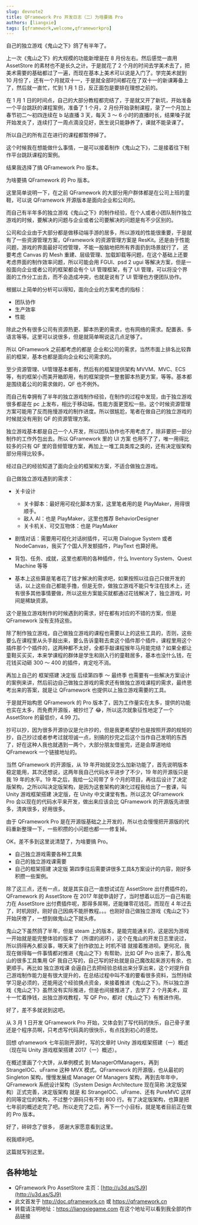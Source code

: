 ```yaml
---
slug: devnote2
title: QFramework Pro 开发日志（二）为啥要搞 Pro
authors: [liangxie]
tags: [qframework,welcome,qframeworkpro]
---
```


自己的独立游戏《鬼山之下》鸽了有半年了。


上一次《鬼山之下》的大规模的功能新增是在 8 月份左右。然后感觉一直用 AssetStore 的素材也不是长久之计。于是就花了 2 个月的时间去学美术去了，把美术需要的基础都过了一遍，而现在基本上美术可以说是入门了。学完美术就到 10 月份了，还有一个月就双十一，于是就全部时间都花在了双十一的新课筹备上了，然后就一直忙，忙到 1 月 1 日，反正面包是要排在理想之前的。


在 1 月 1 日的时间点，自己的大部分教程都完结了，于是就又开了新坑，开始准备一个平台跳跃的课程案例，准备了 1 个月，2 月份开始录制课程，录了一个月加上春节初二～初四连续在 b 站直播 3 天，每天 3 ～ 6 小时的直播时长，结果嗓子就开始发炎了，连续打了一周点滴没见好，医生说只能静养了，课就不能录课了。


所以自己的所有正在进行的课程都暂停掉了。


这个时候我在想能做什么事情，一是可以接着制作《鬼山之下》，二是接着往下制作平台跳跃课程的案例。

结果我选择了搞 QFramework Pro 版本。


为啥要搞 QFramework 的 Pro 版本。

这里简单说明一下，在之前 QFramework 的大部分用户群体都是在公司上班的童鞋，可以说 QFramework 开源版本是面向企业和公司的。

而自己有半年多的独立游戏《鬼山之下》的制作经验，在个人或者小团队制作独立游戏的时候，要解决的问题与企业或者公司要解决的问题是有不少区别的。

公司和企业由于大部分都是做移动端手游的居多，所以游戏的性能很重要，于是就有了一些资源管理方案，QFramework 的资源管理方案是 ResKit。还是由于性能问题，游戏的界面最好可控管理，不能一股脑地把所有界面扔到场景就行了， 还要考虑 Canvas 的 Mesh 重建、层级管理、加载卸载等问题，在这个基础上还要考虑界面的制作效率问题，所以可能会用 FGUI、psd 2 ugui 等解决方案，但是一般面向企业或者公司的框架都会有个 UI 管理框架，有了 UI 管理，可以将没个界面的工作分工出去，而不会造成冲突，也就是说有了 UI 管理也方便团队协作。


根据以上简单的分析可以得知，面向企业的方案考虑的指标：

* 团队协作
* 生产效率
* 性能

除此之外有很多公司有资源热更、脚本热更的需求，也有网络的需求。配置表、多语言等等。这里可以说很多，但是就简单啊说这几点足够了。


所以 QFramework 之前都考虑的都是 企业和公司的需求，当然市面上排名比较靠前的框架，基本也都是面向企业和公司需求的。


至少资源管理、UI管理基本都有，然后有的框架提供架构 MVVM、MVC、ECS 等，有的框架小而美开箱即用，有的框架提供一整套脚本热更方案，等等。基本都是围绕着公司的需求做的，QF 也不例外。


而自己有幸拥有了半年的独立游戏制作经验，在制作的过程中发现，由于独立游戏很多都是在 pc 上发布，相比于移动端，性能方面更宽松一些。这个时候资源管理方案可能用了反而拖慢游戏的制作进度。所以很尴尬，笔者在做自己的独立游戏的时候就没有用到 QF 的资源管理方案。


独立游戏基本都是自己一个人开发，所以团队协作也不用考虑了，除非要把一部分制作的工作外包出去。所以 QFramework 里的 UI 方案 也用不了了，唯一用得比较多的只有 QF 里的音频管理方案，再加上一堆工具类库之类的，还有决定版架构部分用得比较多。


经过自己的经验知道了面向企业的框架和方案，不适合做独立游戏。


自己做独立游戏遇到的需求：

* 关卡设计

  * 关卡脚本：最好用可视化脚本方案，这里笔者用的是 PlayMaker，用得很顺手。
  * 敌人 AI：也是 PlayMaker，这里也推荐 BehaviorDesigner
  * 关卡机关、可交互物体：也是 PlayMaker
* 剧情对话：需要用可视化对话树插件，可以用 Dialogue System 或者 NodeCanvas，我买了个国人开发额插件，PlayText 也算好用。
* 背包、任务、成就，这里也都用的各种插件，什么 Inventory System、Quest Machine 等等
* 基本上这些算是笔者花了钱才解决的需求吧，如果按照以往自己只做开发的话，以上这些自己都能手撸，但是无奈，做独立游戏不能只专注在技术上，还有很多其他事情要做，所以这些方案能买就都通过花钱解决了，独立游戏，时间是稀缺资源。

这个是独立游戏制作的时候遇到的需求，好在都有对应的不错的方案，但是 QFramework 没有支持这些。


除了制作独立游戏，自己做独立游戏的课程也需要以上的这些工具的，否则，这些要么在课程里从头手敲出来，要么告诉童鞋去卖这个插件那个插件，课程里用这个插件那个个插件的，这两种都不太好，全都手敲课程猴年马月能完结？如果全都让童鞋买买买，本来学课程的群体是学生和刚入行的童鞋居多，基本也没什么钱，在花钱买动砸 300 ～ 400 的插件，肯定吃不消。


再加上自己的 框架搭建 决定版 后续第四季 ～ 最终季 也需要有一些解决方案设计的案例来讲，然后前边自己做独立游戏的需求还有做独立游戏课程的需求，最终思考出来的答案，就是让 QFramework 也提供以上独立游戏需要的工具。


于是就开始构思 QFramework 的 Pro 版本了，因为工作量实在太多，提供的功能也实在太多，而免费开源版，被抄烂了 😂，所以这次就象征性地定了一个 AssetStore 的最低价，4.99 刀。


抄可以抄，因为很多开源协议是允许抄的，但是我更希望抄也是按照开源的规矩的抄，自己抄过或者参考过就坦诚一点，别搞的抄完之后这个当作自己发明的东西了，好在这种人我也就遇到一两个，大部分朋友借鉴完，还是会厚道地给 QFramework 一个链接地址的。


当然 QFramework 的开源版，从 19 年开始就没怎么加新功能了，首先说明版本稳定能用，其次还想说，这两年我自己代码水平进步了不少，19 年的开源版只是我 19 年的水平。19 年之后，我给一公司带了 9 个月的项目，再往后设计了决定版架构，之所以叫决定版架构，是因为这套架构的演化过程我给出了一套课，叫 Unity 游戏框架搭建 决定版，在 Unity 中文课堂有售。所以这次 QFramework Pro 会以现在的代码水平来开发，做出来应该会比 QFramework 的开源版先进很多，清爽很多，好用很多。


由于 QFramework Pro 是在开源版基础之上开发的，所以也会慢慢把开源版的代码重新整理一下，一些积攒的小问题也都一一修复掉。


OK，差不多到这里说清楚了，为啥要搞 Pro。

* 自己独立游戏需要各种工具集
* 自己的独立游戏课需要
* 自己的框架搭建 决定版 第四季往后需要讲很多工具&方案设计的内容，刚好多积攒一些案例。

除了这三点，还有一点，就是其实自己一直想试试在 AssetStore 出付费插件的，QFramework 的 AssetStore 在 2017 年就申请好了，当时想着以后万一自己有能力在 AssetStore 出付费插件呢，那得多屌啊，还能赚零花钱花。而现在 4 年过去了，时机刚好。刚好自己因病不能肝教程。。。也刚好自己做独立游戏《鬼山之下》开始厌倦了，一想到做鬼山之下就头疼。


鬼山之下虽然鸽了半年，但是 steam 上的版本，是能完能通关的，这是因为游戏一开始就是能完整体验的版本了（所谓的闭环），这个在鬼山的开发日志里说过，所以鸽得再久都没事，哪天来了创作欲加上 时机不错 就接着推进呗。更何况，我现在做得每一件事情都对推进《鬼山之下》有帮助，比如 QF Pro 出来了，那么鬼山的很多工具集用 QF 我自己写的，自己写的好处就是自己魔改起来游刃有余，也更顺手。再比如 独立游戏课 会逼自己去把经验总结出来分享出来，这个对提升自己游戏制作能力是有很大提升的，在总结过程中叫不准的要看很多资料，当然持续学习是必须的，还能用这个经验换点资金，来接着推进《鬼山之下》。所以独立游戏《鬼山之下》虽然没有实际推进，但是也间接推进了，去学了 2 个月美术，双十一忙着挣钱，出独立游戏教程，写 QF Pro，都对《鬼山之下》有推进作用。


好了，差不多就说到这吧。

从 3 月 1 日开发 QFramework Pro 开始，又体会到了写代码的快乐，自己骨子里还是个程序员啊，只考虑写代码真的很快乐，有点找到初心的感觉。


回想 qframework 七年前刚开源时，写的文章时 Unity 游戏框架搭建（一）概述（现在叫 Unity 游戏框架搭建 2017（一）概述）。


在概述里画了个大饼，从单例模式 到 ManagerOfManagers，再到 StrangeIOC、uFrame 这种 MVX 模式。QFramework 的开源版，也从最初的 Singleton 架构，慢慢发展成 Manager Of Managers 架构，再到去年年中，QFramework 系统设计架构（System Design Architecture 现在简称 决定版架构）正式完善，决定版架构 就是 和 StrangeIOC、uFrame、还有 PureMVC 这样的同等定位的架构，不过整个源码只有不到 800 行。有了决定版架构，也算是把七年前的概述走完了吧。所以走完了之后，再下一个小目标，就是笔者目前正在做的 Pro 版本。


好了，碎碎念了很多， 感谢大家愿意看到这里。


祝我顺利吧。


这篇就写到这里。


## 各种地址

* QFramework Pro AssetStore 主页：[http://u3d.as/SJ9](http://u3d.as/SJ9)
* 此文首发于 http://doc.qframework.cn 或 https://qframework.cn
* 转载请注明地址：https://liangxiegame.com  在这个地址可以看到我全部的作品链接